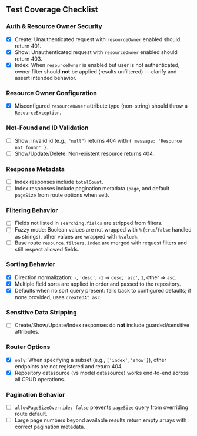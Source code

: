 ## Test Coverage Checklist

### Auth & Resource Owner Security
- [x] Create: Unauthenticated request with `resourceOwner` enabled should return 401.
- [x] Show: Unauthenticated request with `resourceOwner` enabled should return 403.
- [x] Index: When `resourceOwner` is enabled but user is not authenticated, owner filter should **not** be applied (results unfiltered) — clarify and assert intended behavior.

### Resource Owner Configuration
- [x] Misconfigured `resourceOwner` attribute type (non-string) should throw a `ResourceException`.

### Not-Found and ID Validation
- [ ] Show: Invalid id (e.g., `"null"`) returns 404 with `{ message: 'Resource not found' }`.
- [ ] Show/Update/Delete: Non-existent resource returns 404.

### Response Metadata
- [ ] Index responses include `totalCount`.
- [ ] Index responses include pagination metadata (`page`, and default `pageSize` from route options when set).

### Filtering Behavior
- [ ] Fields not listed in `searching.fields` are stripped from filters.
- [ ] Fuzzy mode: Boolean values are not wrapped with `%` (`true`/`false` handled as strings), other values are wrapped with `%value%`.
- [ ] Base route `resource.filters.index` are merged with request filters and still respect allowed fields.

### Sorting Behavior
- [x] Direction normalization: `-`, `'desc'`, `-1` => `desc`; `'asc'`, `1`, other => `asc`.
- [x] Multiple field sorts are applied in order and passed to the repository.
- [x] Defaults when no sort query present: falls back to configured defaults; if none provided, uses `createdAt asc`.

### Sensitive Data Stripping
- [ ] Create/Show/Update/Index responses do **not** include guarded/sensitive attributes.

### Router Options
- [x] `only`: When specifying a subset (e.g., `['index','show']`), other endpoints are not registered and return 404.
- [x] Repository datasource (vs model datasource) works end-to-end across all CRUD operations.

### Pagination Behavior
- [ ] `allowPageSizeOverride: false` prevents `pageSize` query from overriding route default.
- [ ] Large page numbers beyond available results return empty arrays with correct pagination metadata.